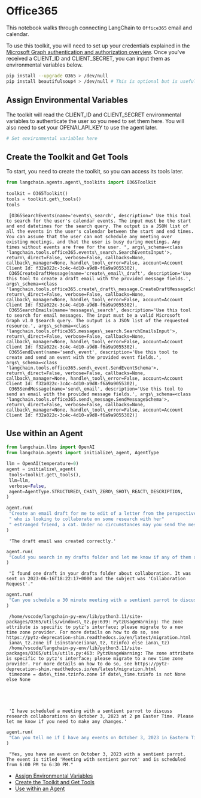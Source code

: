 # Office365

This notebook walks through connecting LangChain to `Office365` email and calendar.

To use this toolkit, you will need to set up your credentials explained in the [Microsoft Graph authentication and authorization overview](https://learn.microsoft.com/en-us/graph/auth/). Once you've received a CLIENT_ID and CLIENT_SECRET, you can input them as environmental variables below.

```bash
pip install --upgrade O365 > /dev/null  
pip install beautifulsoup4 > /dev/null # This is optional but is useful for parsing HTML messages  

```

## Assign Environmental Variables[​](#assign-environmental-variables "Direct link to Assign Environmental Variables")

The toolkit will read the CLIENT_ID and CLIENT_SECRET environmental variables to authenticate the user so you need to set them here. You will also need to set your OPENAI_API_KEY to use the agent later.

```python
# Set environmental variables here  

```

## Create the Toolkit and Get Tools[​](#create-the-toolkit-and-get-tools "Direct link to Create the Toolkit and Get Tools")

To start, you need to create the toolkit, so you can access its tools later.

```python
from langchain.agents.agent\_toolkits import O365Toolkit  
  
toolkit = O365Toolkit()  
tools = toolkit.get\_tools()  
tools  

```

```text
 [O365SearchEvents(name='events\_search', description=" Use this tool to search for the user's calendar events. The input must be the start and end datetimes for the search query. The output is a JSON list of all the events in the user's calendar between the start and end times. You can assume that the user can not schedule any meeting over existing meetings, and that the user is busy during meetings. Any times without events are free for the user. ", args\_schema=<class 'langchain.tools.office365.events\_search.SearchEventsInput'>, return\_direct=False, verbose=False, callbacks=None, callback\_manager=None, handle\_tool\_error=False, account=Account Client Id: f32a022c-3c4c-4d10-a9d8-f6a9a9055302),  
 O365CreateDraftMessage(name='create\_email\_draft', description='Use this tool to create a draft email with the provided message fields.', args\_schema=<class 'langchain.tools.office365.create\_draft\_message.CreateDraftMessageSchema'>, return\_direct=False, verbose=False, callbacks=None, callback\_manager=None, handle\_tool\_error=False, account=Account Client Id: f32a022c-3c4c-4d10-a9d8-f6a9a9055302),  
 O365SearchEmails(name='messages\_search', description='Use this tool to search for email messages. The input must be a valid Microsoft Graph v1.0 $search query. The output is a JSON list of the requested resource.', args\_schema=<class 'langchain.tools.office365.messages\_search.SearchEmailsInput'>, return\_direct=False, verbose=False, callbacks=None, callback\_manager=None, handle\_tool\_error=False, account=Account Client Id: f32a022c-3c4c-4d10-a9d8-f6a9a9055302),  
 O365SendEvent(name='send\_event', description='Use this tool to create and send an event with the provided event fields.', args\_schema=<class 'langchain.tools.office365.send\_event.SendEventSchema'>, return\_direct=False, verbose=False, callbacks=None, callback\_manager=None, handle\_tool\_error=False, account=Account Client Id: f32a022c-3c4c-4d10-a9d8-f6a9a9055302),  
 O365SendMessage(name='send\_email', description='Use this tool to send an email with the provided message fields.', args\_schema=<class 'langchain.tools.office365.send\_message.SendMessageSchema'>, return\_direct=False, verbose=False, callbacks=None, callback\_manager=None, handle\_tool\_error=False, account=Account Client Id: f32a022c-3c4c-4d10-a9d8-f6a9a9055302)]  

```

## Use within an Agent[​](#use-within-an-agent "Direct link to Use within an Agent")

```python
from langchain.llms import OpenAI  
from langchain.agents import initialize\_agent, AgentType  

```

```python
llm = OpenAI(temperature=0)  
agent = initialize\_agent(  
 tools=toolkit.get\_tools(),  
 llm=llm,  
 verbose=False,  
 agent=AgentType.STRUCTURED\_CHAT\_ZERO\_SHOT\_REACT\_DESCRIPTION,  
)  

```

```python
agent.run(  
 "Create an email draft for me to edit of a letter from the perspective of a sentient parrot"  
 " who is looking to collaborate on some research with her"  
 " estranged friend, a cat. Under no circumstances may you send the message, however."  
)  

```

```text
 'The draft email was created correctly.'  

```

```python
agent.run(  
 "Could you search in my drafts folder and let me know if any of them are about collaboration?"  
)  

```

```text
 "I found one draft in your drafts folder about collaboration. It was sent on 2023-06-16T18:22:17+0000 and the subject was 'Collaboration Request'."  

```

```python
agent.run(  
 "Can you schedule a 30 minute meeting with a sentient parrot to discuss research collaborations on October 3, 2023 at 2 pm Easter Time?"  
)  

```

```text
 /home/vscode/langchain-py-env/lib/python3.11/site-packages/O365/utils/windows\_tz.py:639: PytzUsageWarning: The zone attribute is specific to pytz's interface; please migrate to a new time zone provider. For more details on how to do so, see https://pytz-deprecation-shim.readthedocs.io/en/latest/migration.html  
 iana\_tz.zone if isinstance(iana\_tz, tzinfo) else iana\_tz)  
 /home/vscode/langchain-py-env/lib/python3.11/site-packages/O365/utils/utils.py:463: PytzUsageWarning: The zone attribute is specific to pytz's interface; please migrate to a new time zone provider. For more details on how to do so, see https://pytz-deprecation-shim.readthedocs.io/en/latest/migration.html  
 timezone = date\_time.tzinfo.zone if date\_time.tzinfo is not None else None  
  
  
  
  
  
 'I have scheduled a meeting with a sentient parrot to discuss research collaborations on October 3, 2023 at 2 pm Easter Time. Please let me know if you need to make any changes.'  

```

```python
agent.run(  
 "Can you tell me if I have any events on October 3, 2023 in Eastern Time, and if so, tell me if any of them are with a sentient parrot?"  
)  

```

```text
 "Yes, you have an event on October 3, 2023 with a sentient parrot. The event is titled 'Meeting with sentient parrot' and is scheduled from 6:00 PM to 6:30 PM."  

```

- [Assign Environmental Variables](#assign-environmental-variables)
- [Create the Toolkit and Get Tools](#create-the-toolkit-and-get-tools)
- [Use within an Agent](#use-within-an-agent)
